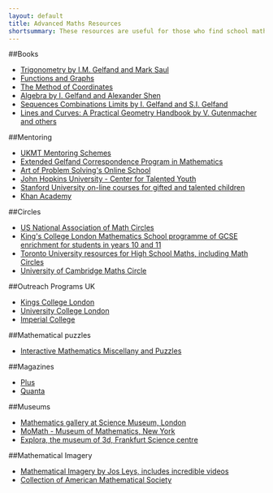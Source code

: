 ```yaml
---
layout: default
title: Advanced Maths Resources
shortsummary: These resources are useful for those who find school math too easy
---
```


##Books

* [Trigonometry by I.M. Gelfand and Mark Saul](http://www.amazon.co.uk/Trigonometry-Gelfand-Mathematical-Seminar-Series/dp/0817639144/ref=pd_sim_14_2?ie=UTF8&refRID=1VY8FAPP02GG5N9D9N3S)
* [Functions and Graphs](http://www.amazon.co.uk/Functions-Graphs-Dover-Books-Mathematics/dp/0486425649/ref=pd_sim_14_1?ie=UTF8&refRID=1JWTSGBF5ZH5ZWYYPMW4)
* [The Method of Coordinates](http://www.amazon.co.uk/The-Method-Coordinates-I-Gelfand/dp/0817635335/ref=pd_sim_14_3?ie=UTF8&refRID=0003622T8SRR1EQEZ8MG)
* [Algebra by I. Gelfand and Alexander Shen](http://www.amazon.co.uk/Algebra-I-Gelfand/dp/0817636773/ref=la_B004LRN7PI_1_1?s=books&ie=UTF8&qid=1435145292&sr=1-1)
* [Sequences Combinations Limits by I. Gelfand and S.I. Gelfand](http://www.amazon.co.uk/Sequences-Combinations-Limits-Dover-Mathematics/dp/0486425665/ref=pd_sim_14_4?ie=UTF8&refRID=0003622T8SRR1EQEZ8MG)
* [Lines and Curves: A Practical Geometry Handbook by V. Gutenmacher and others](http://www.amazon.co.uk/Lines-Curves-Practical-Geometry-Handbook/dp/0817641610/ref=pd_sim_14_17?ie=UTF8&refRID=1Y9BE7WH1P6NM4Z82B76)

##Mentoring 

* [UKMT Mentoring Schemes](http://www.ukmt.org.uk/mentoring/)
* [Extended Gelfand Correspondence Program in Mathematics](http://www.egcpm.com/what-is-egcpm/)
* [Art of Problem Solving's Online School](http://www.artofproblemsolving.com/school)
* [John Hopkins University - Center for Talented Youth](http://cty.jhu.edu/ctyonline/)
* [Stanford University on-line courses for gifted and talented children](https://giftedandtalented.com/)
* [Khan Academy](https://www.khanacademy.org/)

##Circles

* [US National Association of Math Circles](http://www.mathcircles.org/)
* [King's College London Mathematics School programme of GCSE enrichment for students in years 10 and 11](http://www.kcl.ac.uk/mathsschool/Outreach/For-Students/Enrichment-for-pupils.aspx)
* [Toronto University resources for High School Maths, including Math Circles](http://www.math.toronto.edu/cms/school-math/)
* [University of Cambridge Maths Circle](http://www.maths.cam.ac.uk/about/community/mathscircle/)

##Outreach Programs UK

* [Kings College London](http://www.kcl.ac.uk/study/ug/wp/Our-Activities/KPlus/KPlus.aspx)
* [University College London](https://www.ucl.ac.uk/phys/news/physics-events-publications/science_centre)
* [Imperial College](http://www3.imperial.ac.uk/outreach/activities/stem) 

##Mathematical puzzles

* [Interactive Mathematics Miscellany and Puzzles](http://www.cut-the-knot.org/)


##Magazines

* [Plus](https://plus.maths.org/content/)
* [Quanta](https://www.quantamagazine.org/)

##Museums

* [Mathematics gallery at Science Museum, London](http://www.sciencemuseum.org.uk/visitmuseum/new_galleries/mathematics_gallery.aspx)
* [MoMath - Museum of Mathematics, New York](http://momath.org/)
* [Explora, the museum of 3d, Frankfurt Science centre](http://www.exploramuseum.de/)

##Mathematical Imagery

* [Mathematical Imagery by Jos Leys, includes incredible videos](http://www.josleys.com/index.php)
* [Collection of American Mathematical Society](http://www.ams.org/mathimagery/)
